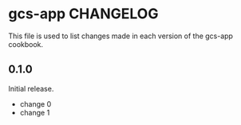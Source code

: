 # gcs-app CHANGELOG

This file is used to list changes made in each version of the gcs-app cookbook.

## 0.1.0

Initial release.

- change 0
- change 1
